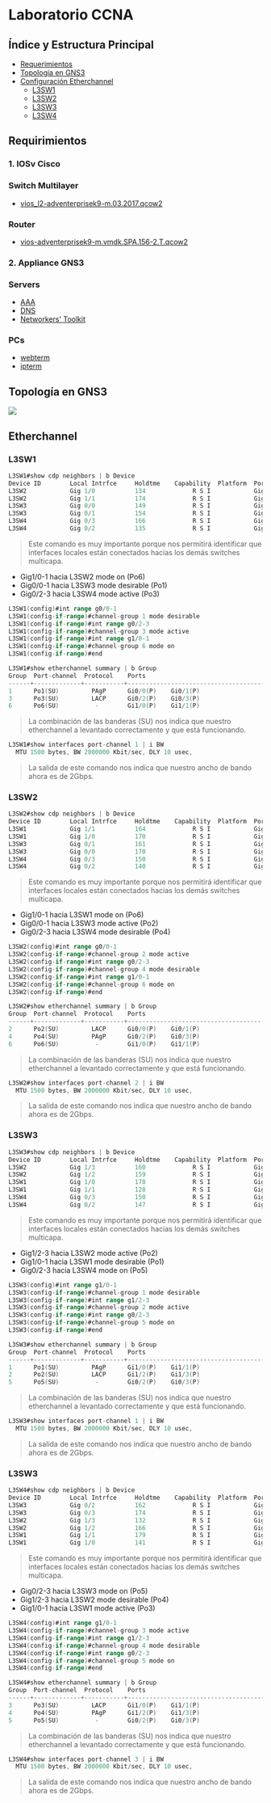 # Laboratorio CCNA
## Índice y Estructura Principal
- [Requerimientos](#requirimientos)
- [Topología en GNS3](#topología-en-gns3)
- [Configuración Etherchannel](#etherchannel)
    * [L3SW1](#l3sw1)
    * [L3SW2](#l3sw2)
    * [L3SW3](#l3sw3)
    * [L3SW4](#l3sw4)
## Requirimientos
### 1. IOSv Cisco
### Switch Multilayer
-   [vios_l2-adventerprisek9-m.03.2017.qcow2](https://drive.google.com/file/d/12G5QRHiOa4h6RMr0lDzEOPTdKcp4n3vC/view?usp=sharing)
### Router
-   [vios-adventerprisek9-m.vmdk.SPA.156-2.T.qcow2](https://drive.google.com/file/d/1YSzYeAK6YH81Hvu_aKTLOoVfArRWH5po/view?usp=sharing)

### 2. Appliance GNS3
### Servers
-   [AAA](https://www.gns3.com/marketplace/appliances/aaa-2)
-   [DNS](https://www.gns3.com/marketplace/appliances/dns)
-   [Networkers' Toolkit](https://www.gns3.com/marketplace/appliances/networkers-toolkit)
### PCs 
-   [webterm](https://www.gns3.com/marketplace/appliances/webterm)
-   [ipterm](https://www.gns3.com/marketplace/appliances/ipterm) 

## Topología en GNS3
![](/imagenes/topologia.png)
## Etherchannel
### L3SW1
```go
L3SW1#show cdp neighbors | b Device
Device ID        Local Intrfce     Holdtme    Capability  Platform  Port ID
L3SW2            Gig 1/0           134             R S I            Gig 1/0
L3SW2            Gig 1/1           174             R S I            Gig 1/1
L3SW3            Gig 0/0           149             R S I            Gig 1/0
L3SW3            Gig 0/1           154             R S I            Gig 1/1
L3SW4            Gig 0/3           166             R S I            Gig 1/1
L3SW4            Gig 0/2           135             R S I            Gig 1/0
```
> Este comando es muy importante porque nos permitirá identificar que interfaces locales están conectados hacias los demás switches multicapa.
-   Gig1/0-1 hacia L3SW2 mode on (Po6)
-   Gig0/0-1 hacia L3SW3 mode desirable (Po1)
-   Gig0/2-3 hacia L3SW4 mode active (Po3)
```go
L3SW1(config)#int range g0/0-1
L3SW1(config-if-range)#channel-group 1 mode desirable
L3SW1(config-if-range)#int range g0/2-3
L3SW1(config-if-range)#channel-group 3 mode active 
L3SW1(config-if-range)#int range g1/0-1
L3SW1(config-if-range)#channel-group 6 mode on     
L3SW1(config-if-range)#end
```
```go
L3SW1#show etherchannel summary | b Group
Group  Port-channel  Protocol    Ports
------+-------------+-----------+-----------------------------------------------
1      Po1(SU)         PAgP      Gi0/0(P)    Gi0/1(P)    
3      Po3(SU)         LACP      Gi0/2(P)    Gi0/3(P)    
6      Po6(SU)          -        Gi1/0(P)    Gi1/1(P)
```
> La combinación de las banderas (SU) nos indica que nuestro etherchannel a levantado correctamente y que está funcionando.
```go
L3SW1#show interfaces port-channel 1 | i BW
  MTU 1500 bytes, BW 2000000 Kbit/sec, DLY 10 usec,
```
> La salida de este comando nos indíca que nuestro ancho de bando ahora es de 2Gbps.
### L3SW2
```go
L3SW2#show cdp neighbors | b Device
Device ID        Local Intrfce     Holdtme    Capability  Platform  Port ID
L3SW1            Gig 1/1           164             R S I            Gig 1/1
L3SW1            Gig 1/0           170             R S I            Gig 1/0
L3SW3            Gig 0/1           161             R S I            Gig 1/3
L3SW3            Gig 0/0           170             R S I            Gig 1/2
L3SW4            Gig 0/3           150             R S I            Gig 1/3
L3SW4            Gig 0/2           140             R S I            Gig 1/2
```
> Este comando es muy importante porque nos permitirá identificar que interfaces locales están conectados hacias los demás switches multicapa.
-   Gig1/0-1 hacia L3SW1 mode on (Po6)
-   Gig0/0-1 hacia L3SW3 mode active (Po2)
-   Gig0/2-3 hacia L3SW4 mode desirable (Po4)
```go
L3SW2(config)#int range g0/0-1
L3SW2(config-if-range)#channel-group 2 mode active
L3SW2(config-if-range)#int range g0/2-3
L3SW2(config-if-range)#channel-group 4 mode desirable
L3SW2(config-if-range)#int range g1/0-1
L3SW2(config-if-range)#channel-group 6 mode on     
L3SW2(config-if-range)#end
```
```go
L3SW2#show etherchannel summary | b Group
Group  Port-channel  Protocol    Ports
------+-------------+-----------+-----------------------------------------------
2      Po2(SU)         LACP      Gi0/0(P)    Gi0/1(P)    
4      Po4(SU)         PAgP      Gi0/2(P)    Gi0/3(P)    
6      Po6(SU)          -        Gi1/0(P)    Gi1/1(P)
```
> La combinación de las banderas (SU) nos indica que nuestro etherchannel a levantado correctamente y que está funcionando.
```go
L3SW2#show interfaces port-channel 2 | i BW
  MTU 1500 bytes, BW 2000000 Kbit/sec, DLY 10 usec,
```
> La salida de este comando nos indíca que nuestro ancho de bando ahora es de 2Gbps.
### L3SW3
```go
L3SW3#show cdp neighbors | b Device
Device ID        Local Intrfce     Holdtme    Capability  Platform  Port ID
L3SW2            Gig 1/3           160             R S I            Gig 0/1
L3SW2            Gig 1/2           159             R S I            Gig 0/0
L3SW1            Gig 1/0           178             R S I            Gig 0/0
L3SW1            Gig 1/1           128             R S I            Gig 0/1
L3SW4            Gig 0/3           150             R S I            Gig 0/3
L3SW4            Gig 0/2           147             R S I            Gig 0/2
```
> Este comando es muy importante porque nos permitirá identificar que interfaces locales están conectados hacias los demás switches multicapa.
-   Gig1/2-3 hacia L3SW2 mode active (Po2)
-   Gig1/0-1 hacia L3SW1 mode desirable (Po1)
-   Gig0/2-3 hacia L3SW4 mode on (Po5)
```go
L3SW3(config)#int range g1/0-1
L3SW3(config-if-range)#channel-group 1 mode desirable
L3SW3(config-if-range)#int range g1/2-3
L3SW3(config-if-range)#channel-group 2 mode active
L3SW3(config-if-range)#int range g0/2-3
L3SW3(config-if-range)#channel-group 5 mode on      
L3SW3(config-if-range)#end
```
```go
L3SW3#show etherchannel summary | b Group
Group  Port-channel  Protocol    Ports
------+-------------+-----------+-----------------------------------------------
1      Po1(SU)         PAgP      Gi1/0(P)    Gi1/1(P)    
2      Po2(SU)         LACP      Gi1/2(P)    Gi1/3(P)    
5      Po5(SU)          -        Gi0/2(P)    Gi0/3(P)
```
> La combinación de las banderas (SU) nos indica que nuestro etherchannel a levantado correctamente y que está funcionando.
```go
L3SW3#show interfaces port-channel 1 | i BW
  MTU 1500 bytes, BW 2000000 Kbit/sec, DLY 10 usec,
```
> La salida de este comando nos indíca que nuestro ancho de bando ahora es de 2Gbps.
### L3SW3
```go
L3SW4#show cdp neighbors | b Device
Device ID        Local Intrfce     Holdtme    Capability  Platform  Port ID
L3SW3            Gig 0/2           162             R S I            Gig 0/2
L3SW3            Gig 0/3           174             R S I            Gig 0/3
L3SW2            Gig 1/3           132             R S I            Gig 0/3
L3SW2            Gig 1/2           166             R S I            Gig 0/2
L3SW1            Gig 1/1           179             R S I            Gig 0/3
L3SW1            Gig 1/0           141             R S I            Gig 0/2
```
> Este comando es muy importante porque nos permitirá identificar que interfaces locales están conectados hacias los demás switches multicapa.
-   Gig0/2-3 hacia L3SW3 mode on (Po5)
-   Gig1/2-3 hacia L3SW2 mode desirable (Po4)
-   Gig1/0-1 hacia L3SW1 mode active (Po3)
```go
L3SW4(config)#int range g1/0-1
L3SW4(config-if-range)#channel-group 3 mode active
L3SW4(config-if-range)#int range g1/2-3
L3SW4(config-if-range)#channel-group 4 mode desirable 
L3SW4(config-if-range)#int range g0/2-3
L3SW4(config-if-range)#channel-group 5 mode on      
L3SW4(config-if-range)#end
```
```go
L3SW4#show etherchannel summary | b Group
Group  Port-channel  Protocol    Ports
------+-------------+-----------+-----------------------------------------------
3      Po3(SU)         LACP      Gi1/0(P)    Gi1/1(P)    
4      Po4(SU)         PAgP      Gi1/2(P)    Gi1/3(P)    
5      Po5(SU)          -        Gi0/2(P)    Gi0/3(P)
```
> La combinación de las banderas (SU) nos indica que nuestro etherchannel a levantado correctamente y que está funcionando.
```go
L3SW4#show interfaces port-channel 3 | i BW
  MTU 1500 bytes, BW 2000000 Kbit/sec, DLY 10 usec,
```
> La salida de este comando nos indíca que nuestro ancho de bando ahora es de 2Gbps.